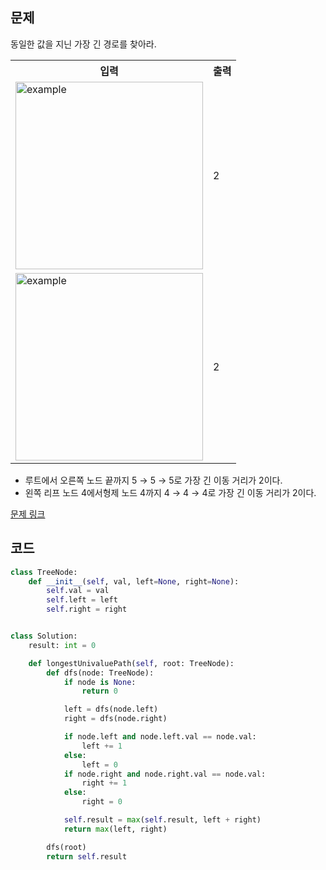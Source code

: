 ## 문제

동일한 값을 지닌 가장 긴 경로를 찾아라. 


 <table>
	<th>입력</th>
	<th>출력</th>
	<tr><!-- 첫번째 줄 시작 -->
	    <td><img width="300" src="https://assets.leetcode.com/uploads/2020/10/13/ex1.jpg" alt="example"></td>
	    <td>2</td>
	</tr><!-- 첫번째 줄 끝 -->
    	<tr><!-- 첫번째 줄 시작 -->
	    <td><img width="300" src="https://assets.leetcode.com/uploads/2020/10/13/ex2.jpg" alt="example"></td>
	    <td>2</td>
	</tr><!-- 첫번째 줄 끝 -->
    </table>

* 루트에서 오른쪽 노드 끝까지 5 → 5 → 5로 가장 긴 이동 거리가 2이다.
* 왼쪽 리프 노드 4에서형제 노드 4까지 4 → 4 → 4로 가장 긴 이동 거리가 2이다. 


<a href="https://leetcode.com/problems/longest-univalue-path/" target="_blank">문제 링크</a>

## 코드

```python
class TreeNode:
    def __init__(self, val, left=None, right=None):
        self.val = val
        self.left = left
        self.right = right


class Solution:
    result: int = 0

    def longestUnivaluePath(self, root: TreeNode):
        def dfs(node: TreeNode):
            if node is None:
                return 0

            left = dfs(node.left)
            right = dfs(node.right)

            if node.left and node.left.val == node.val:
                left += 1
            else:
                left = 0
            if node.right and node.right.val == node.val:
                right += 1
            else:
                right = 0

            self.result = max(self.result, left + right)
            return max(left, right)

        dfs(root)
        return self.result
```